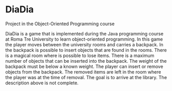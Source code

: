 # DiaDia
Project in the Object-Oriented Programming course

DiaDia is a game that is implemented during the Java programming course at Roma Tre University to learn object-oriented 
programming.
In this game the player moves between the university rooms and carries a backpack.
In the backpack is possible to insert objects that are found in the rooms.
There is a magical room where is possible to lose items.
There is a maximum number of objects that can be inserted into the backpack.
The weight of the backpack must be below a known weight.
The player can insert or remove objects from the backpack.
The removed items are left in the room where the player was at the time of removal.
The goal is to arrive at the library.
The description above is not complete.
